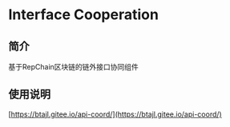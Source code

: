 # Interface Cooperation

## 简介

基于RepChain区块链的链外接口协同组件

## 使用说明

[https://btajl.gitee.io/api-coord/](https://btajl.gitee.io/api-coord/)
